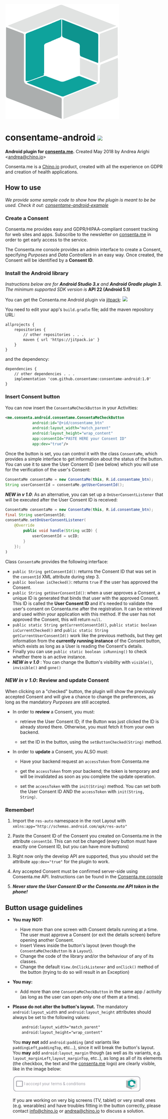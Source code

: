 
![[consenta.me](https://consenta.me) logo](img/consentame_logo.png)

# consentame-android [![](https://jitpack.io/v/consentame/consentame-android.svg)](https://jitpack.io/#consentame/consentame-android)
**Android plugin for [consenta.me](https://consenta.me).** Created May 2018 by Andrea Arighi <[andrea@chino.io](mailto:andrea@chino.io)>

Consenta.me is a [Chino.io](https://chino.io) product, created with all the experience on GDPR
and creation of health applications.

## How to use

*We provide some sample code to show how the plugin is meant to be be used. Check it out: [consentame-android-example](https://github.com/consentame/consentame-android-example)*

### Create a Consent
Consenta.me provides easy and GDPR/HIPAA-compliant consent tracking for web sites and apps.
Subscribe to the newsletter on [consenta.me](https://consenta.me) in order to get early access to the service.

The Consenta.me console provides an admin interface to create a Consent, specifying *Purposes*
and *Data Controllers* in an easy way. Once created, the Consent will be identified by a **Consent ID**.

### Install the Android library
*Instructions below are for* ***Android Studio 3.x*** *and* ***Android Gradle plugin 3.*** *The minimum supported SDK version is* **API 22 (Android 5.1)**

You can get the Consenta.me Android plugin via [jitpack](jitpack.io): [![](https://jitpack.io/v/consentame/consentame-android.svg)](https://jitpack.io/#consentame/consentame-android)

You need to edit your app's `build.gradle` file; add the maven repository URL:

```
allprojects {
	repositories {
		// other repositories . . .
		maven { url 'https://jitpack.io' }
	}
}
```

and the dependency:

```
dependencies {
	// other dependencies . . . 
	implementation 'com.github.consentame:consentame-android:1.0'
}
```


### Insert Consent button
You can now insert the `ConsentaMeCheckButton` in your Activities:

```XML
<me.consenta.android.consentame.ConsentaMeCheckButton
            android:id="@+id/consentame_btn"
            android:layout_width="match_parent"
            android:layout_height="wrap_content"
            app:consentId="PASTE HERE your Consent ID"
            app:dev="true"/>     
```

Once the button is set, you can control it with the class `ConsentaMe`, which provides a simple interface to get information about the status of the button. You can use it to save the User Consent ID (see below) which you will use for the verification of the user's Consent:
```Java
ConsentaMe consentaMe = new ConsentaMe(this, R.id.consentame_btn);
String userConsentId = consentaMe.getUserConsentId();
```

***NEW in v 1.0***: As an alternative, you can set up a `OnUserConsentListener` that will be executed after the User Consent ID is received:
```Java
ConsentaMe consentaMe = new ConsentaMe(this, R.id.consentame_btn);
final String userConsentId;
consentaMe.setOnUserConsentListener(
    @Override
        public void handle(String ucID) {
            userConsentId = ucID;
        }
    });
)
```

Class `ConsentaMe` provides the following interface:

* `public String getConsentId()`: returns the Consent ID that was set in the `consentId` XML attribute during step 3.
* `public boolean isChecked()`: returns `true` if the user has approved the Consent.
* `public String getUserConsentId()`: when a user approves a Consent, a unique ID is generated that binds that user
with the approved Consent. This ID is called the **User Consent ID** and it's needed to validate the user's consent on Consenta.me after the registration. It can be retrieved and used within your application with this method.
If the user has not approved the Consent, this will return `null`.
* `public static String getCurrentConsentId()`, `public static boolean isCurrentChecked()` and `public static String getCurrentUserConsentId()`
work like the previous methods, but they get information from the **currently running instance** of the Consent button,
which exists as long as a User is reading the Consent's details.
* Finally you can use `public static boolean isRunning()` to check whether there is an active instance.
* ***NEW in v 1.0*** : You can change the Button's visibility with `visible()`, `invisible()` and `gone()`

### *NEW in v 1.0*: Review and update Consent
When clicking on a "checked" button, the plugin will show the previously accepted Consent and will give a chance to change the preferences, as long as the mandatory *Purposes* are still accepted.

* In order to **review** a Consent, you must:
    * retrieve the User Consent ID; if the Button was just clicked the ID is already stored there.
    Otherwise, you must fetch it from your own backend.

    * set the ID in the button, using the `setButtonChecked(String)` method.

* In order to **update** a Consent, you ALSO must:
    * Have your backend request an `accessToken` from Consenta.me

    * get the `accessToken` from your backend; the token is temporary and will be invalidated as soon as you complete the update operation.

    * set the `accessToken` with the `init(String)` method. You can set both the User Consent ID AND the `accessToken` with `init(String, String)`.

### Remember!

1. Import the `res-auto` namespace in the root Layout with `xmlns:app="http://schemas.android.com/apk/res-auto"`

2. Paste the Consent ID of the Consent you created on Consenta.me in the attribute `consentId`. This can not be changed (every button must have exactly one Consent ID, but you can have more buttons)

3. Right now only the develop API are supported, thus you should set the attribute `app:dev="true"` for the plugin to work.

4. Any accepted Consent must be confirmed server-side using Consenta.me API. Instructions can be found in the [Consenta.me console](https://dev.consenta.me/console/instructions/browser/)

5. ***Never store the User Consent ID or the Consenta.me API token in the phone!***

## Button usage guidelines

* **You may NOT:**
    * Have more than one screen with Consent details running at a time. The user must approve a Consent (or exit the details screen)
    before opening another Consent.
    * Insert Views inside the button's layout (even though the `ConsentaMeCheckButton` is a `Layout`).
    * Change the code of the library and/or the behaviour of any of its classes.
    * Change the default `View.OnClickListener` and `onClick()` method of the button (trying to do so will result in an Exception)

* **You may:**
    * Add more than one `ConsentaMeCheckButton` in the same app / activity (as long as the user can open only one of them at a time).

* **Please do not alter the button's layout.** The mandatory `android:layout_width` and `android:layout_height` attributes should always be set to the following values:
  ```XML
      android:layout_width="match_parent"
      android:layout_height="wrap_content"
  ```
  You **may not** add `android:padding` (and variants like `paddingLeft`,`paddingTop`, etc...), since it will break the button's layout.
  You **may** add `android:layout_margin` though (as well as its variants, e.g. `layout_marginLeft`,`layout_marginTop`, etc..),
  as long as all of its elements (the checkbox, the text and the [consenta.me](https://consenta.me)
  logo) are clearly visible, like in the image below:

  ![(img/button_preview.png)](img/button_preview.png)

  If you are working on very big screens (TV, tablet) or very small ones (e.g. wearables) and have troubles fitting in the button
  correctly, please contact [info@chino.io](mailto:info@chino.io) or [andrea@chino.io](mailto:andrea@chino.io) to discuss a solution.
